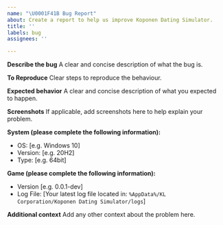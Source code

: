 ```yaml
---
name: "\U0001F41B Bug Report"
about: Create a report to help us improve Koponen Dating Simulator.
title: ''
labels: bug
assignees: ''

---
```


**Describe the bug**
A clear and concise description of what the bug is.

**To Reproduce**
Clear steps to reproduce the behaviour.

**Expected behavior**
A clear and concise description of what you expected to happen.

**Screenshots**
If applicable, add screenshots here to help explain your problem.

**System (please complete the following information):**
 - OS: [e.g. Windows 10]
 - Version: [e.g. 20H2]
 - Type: [e.g. 64bit]

**Game (please complete the following information):**
 - Version [e.g. 0.0.1-dev]
 - Log File: [Your latest log file located in: `%AppData%/KL Corporation/Koponen Dating Simulator/logs`]

**Additional context**
Add any other context about the problem here.
